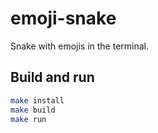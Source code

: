 # emoji-snake

Snake with emojis in the terminal.

## Build and run

```sh
make install
make build
make run
```
